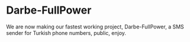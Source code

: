 # Darbe-FullPower
We are now making our fastest working project, Darbe-FullPower, a SMS sender for Turkish phone numbers, public, enjoy.
